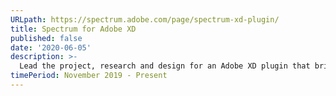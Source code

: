 ```yaml
---
URLpath: https://spectrum.adobe.com/page/spectrum-xd-plugin/
title: Spectrum for Adobe XD
published: false
date: '2020-06-05'
description: >-
  Lead the project, research and design for an Adobe XD plugin that brings Adobe’s design system to its design tool.
timePeriod: November 2019 - Present
---
```


